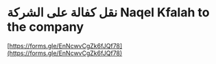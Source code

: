 # نقل كفالة على الشركة Naqel Kfalah to the company

[https://forms.gle/EnNcwvCgZk6fJQf78](https://forms.gle/EnNcwvCgZk6fJQf78)
